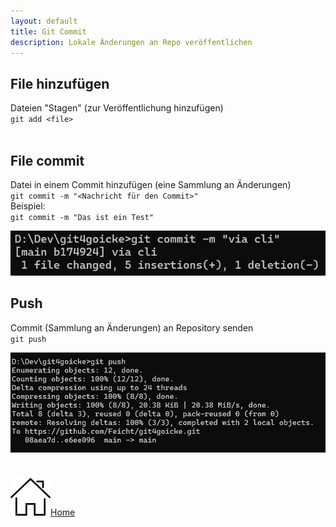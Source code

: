```yaml
---
layout: default
title: Git Commit
description: Lokale Änderungen an Repo veröffentlichen
---
```

## File hinzufügen
Dateien "Stagen" (zur Veröffentlichung hinzufügen) <br>
`git add <file>`
<br>
<br>

## File commit
Datei in einem Commit hinzufügen (eine Sammlung an Änderungen) <br>
`git commit -m "<Nachricht für den Commit>"`
<br>
Beispiel: <br>
`git commit -m "Das ist ein Test"`
<br>

![Output Git Commit](./assets/img/git-commit.jpg)

## Push
Commit (Sammlung an Änderungen) an Repository senden <br>
`git push`
<br>

![Output Git Push](./assets/img/git-push.jpg) 
<br><br><br>
[![Home](./assets/img/home.png)Home](https://git.fullme.sh/)